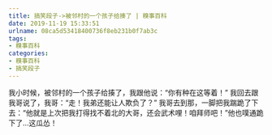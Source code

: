 ```yaml
---
title: 搞笑段子->被邻村的一个孩子给揍了 | 糗事百科
date: 2019-11-19 15:33:51
urlname: 08ca5d53418400736f8eb231b0f7ab3c
tags: 
- 糗事百科
categories:
- 糗事百科
- 搞笑段子
---
```

我小时候，被邻村的一个孩子给揍了，我跟他说：“你有种在这等着！”     我回去跟我哥说了，我哥：“走！我弟还能让人欺负了？”    我哥去到那，一脚把我踹跪了下去：“他就是上次把我打得找不着北的大哥，还会武术哩！咱拜师吧！”他也噗通跪下了…这瓜怂！


